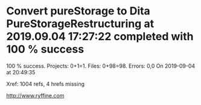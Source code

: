 # Convert pureStorage to Dita PureStorageRestructuring at 2019.09.04 17:27:22 completed with 100 % success

100 % success. Projects: 0+1=1.  Files: 0+98=98. Errors: 0,0  On 2019-09-04 at 20:49:35

Xref: 1004 refs, 4 hrefs missing



http://www.ryffine.com
